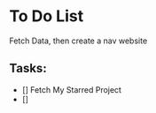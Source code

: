 # To Do List

Fetch Data, then create a nav website

## Tasks:

- [] Fetch My Starred Project
- [] 

